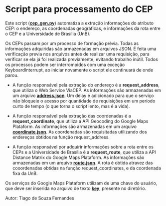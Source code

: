 # Script para processamento do CEP

Este script ([**cep_gen.py**](cep_gen.py)) automatiza a extração informações do atributo CEP: o endereço, as coordenadas geográficas, e informações da rota entre o CEP e a Universidade de Brasília (UnB).

Os CEPs passam por um processo de formação prévia. Todas as informações adquiridas são armazenadas em arquivos JSON. É feita uma verificação previa nos arquivos antes de realizar uma requisição, para verificar se ela já foi realizada previamente, evitando trabalho inútil. Todos os processos podem ser interrompidos com uma exceção KeyboardInterrupt, ao iniciar novamente o script ele continuará de onde parou.


* A função responsável pela extração do endereço é a **request_address**, que utiliza o Web Service ViaCEP. As informações são armazenadas em um arquivo [**address.json**](files/address.json). Um delay é adicionado para que o serviço não bloqueie o acesso por quantidade de requisições em um período curto de tempo (o que torna o script lento, mas é a vida).

* A função responsável pela extração das coordenadas é a **request_coordinate**, que utiliza a API Geocoding do Google Maps Plataform. As informações são armazenadas em um arquivo [**coordinate.json**](files/coordinate.json). As coordenadas são requisitadas utilizando dos endereços obtidos na função request_address.


* A função responsável por adquirir informações sobre a rota entre os CEPs e a Universidade de Brasília é a **request_route**, que utiliza a API Distance Matrix do Google Maps Plataform. As informações são armazenadas em um arquivo [**route.json**](files/route.json). A rota é obtida atravez das cooordenadas obtidas na função request_coordinates, e da coordenada fixa da UnB.

Os serviços do Google Maps Plataform utilizam de uma chave do usuário, que deve ser inserida no arquivo de texto [**key**](key), presente no diretório.

Autor: Tiago de Souza Fernandes